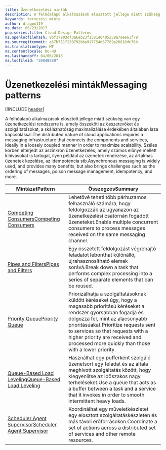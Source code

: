 ```yaml
---
title: Üzenetkezelési minták
description: A felhőalapú alkalmazások elosztott jellege miatt szükség van egy üzenetkezelési rendszerre is, amely összeköti az összetevőket és szolgáltatásokat, a skálázhatóság maximalizálása érdekében általában laza kapcsolással. Széles körben elterjedt az aszinkron üzenetkezelés, amely számos előnye mellett kihívásokat is tartogat, ilyen például az üzenetek rendezése, az ártalmas üzenetek kezelése, az idempotencia stb.
keywords: tervezési minta
author: dragon119
ms.date: 06/23/2017
pnp.series.title: Cloud Design Patterns
ms.openlocfilehash: 8bf37903df3a6eb23f1581e0405358a7aee61f79
ms.sourcegitcommit: e67b751f230792bba917754d67789a20810dc76b
ms.translationtype: MT
ms.contentlocale: hu-HU
ms.lasthandoff: 04/06/2018
ms.locfileid: "30848580"
---
```

# <a name="messaging-patterns"></a><span data-ttu-id="9fdce-105">Üzenetkezelési minták</span><span class="sxs-lookup"><span data-stu-id="9fdce-105">Messaging patterns</span></span>

[!INCLUDE [header](../../_includes/header.md)]

<span data-ttu-id="9fdce-106">A felhőalapú alkalmazások elosztott jellege miatt szükség van egy üzenetkezelési rendszerre is, amely összeköti az összetevőket és szolgáltatásokat, a skálázhatóság maximalizálása érdekében általában laza kapcsolással.</span><span class="sxs-lookup"><span data-stu-id="9fdce-106">The distributed nature of cloud applications requires a messaging infrastructure that connects the components and services, ideally in a loosely coupled manner in order to maximize scalability.</span></span> <span data-ttu-id="9fdce-107">Széles körben elterjedt az aszinkron üzenetkezelés, amely számos előnye mellett kihívásokat is tartogat, ilyen például az üzenetek rendezése, az ártalmas üzenetek kezelése, az idempotencia stb.</span><span class="sxs-lookup"><span data-stu-id="9fdce-107">Asynchronous messaging is widely used, and provides many benefits, but also brings challenges such as the ordering of messages, poison message management, idempotency, and more.</span></span>


|                            <span data-ttu-id="9fdce-108">Mintázat</span><span class="sxs-lookup"><span data-stu-id="9fdce-108">Pattern</span></span>                             |                                                                        <span data-ttu-id="9fdce-109">Összegzés</span><span class="sxs-lookup"><span data-stu-id="9fdce-109">Summary</span></span>                                                                         |
|----------------------------------------------------------------|--------------------------------------------------------------------------------------------------------------------------------------------------------|
|        [<span data-ttu-id="9fdce-110">Competing Consumers</span><span class="sxs-lookup"><span data-stu-id="9fdce-110">Competing Consumers</span></span>](../competing-consumers.md)        |                            <span data-ttu-id="9fdce-111">Lehetővé teheti több párhuzamos felhasználó számára, hogy feldolgozzák az ugyanazon az üzenetkezelési csatornán fogadott üzeneteket.</span><span class="sxs-lookup"><span data-stu-id="9fdce-111">Enable multiple concurrent consumers to process messages received on the same messaging channel.</span></span>                            |
|          [<span data-ttu-id="9fdce-112">Pipes and Filters</span><span class="sxs-lookup"><span data-stu-id="9fdce-112">Pipes and Filters</span></span>](../pipes-and-filters.md)          |                       <span data-ttu-id="9fdce-113">Egy összetett feldolgozást végrehajtó feladatot lebonthat különálló, újrahasznosítható elemek sorává.</span><span class="sxs-lookup"><span data-stu-id="9fdce-113">Break down a task that performs complex processing into a series of separate elements that can be reused.</span></span>                        |
|             [<span data-ttu-id="9fdce-114">Priority Queue</span><span class="sxs-lookup"><span data-stu-id="9fdce-114">Priority Queue</span></span>](../priority-queue.md)             | <span data-ttu-id="9fdce-115">Priorizálhatja a szolgáltatásoknak küldött kéréseket úgy, hogy a magasabb prioritású kéréseket a rendszer gyorsabban fogadja és dolgozza fel, mint az alacsonyabb prioritásúakat.</span><span class="sxs-lookup"><span data-stu-id="9fdce-115">Prioritize requests sent to services so that requests with a higher priority are received and processed more quickly than those with a lower priority.</span></span> |
|  [<span data-ttu-id="9fdce-116">Queue-Based Load Leveling</span><span class="sxs-lookup"><span data-stu-id="9fdce-116">Queue-Based Load Leveling</span></span>](../queue-based-load-leveling.md)  |              <span data-ttu-id="9fdce-117">Használhat egy pufferként szolgáló üzenetsort egy feladat és az általa meghívott szolgáltatás között, hogy kiegyenlítse az időszakos nagy terheléseket.</span><span class="sxs-lookup"><span data-stu-id="9fdce-117">Use a queue that acts as a buffer between a task and a service that it invokes in order to smooth intermittent heavy loads.</span></span>               |
| [<span data-ttu-id="9fdce-118">Scheduler Agent Supervisor</span><span class="sxs-lookup"><span data-stu-id="9fdce-118">Scheduler Agent Supervisor</span></span>](../scheduler-agent-supervisor.md) |                              <span data-ttu-id="9fdce-119">Koordinálhat egy műveletkészletet egy elosztott szolgáltatáskészleten és más távoli erőforrásokon.</span><span class="sxs-lookup"><span data-stu-id="9fdce-119">Coordinate a set of actions across a distributed set of services and other remote resources.</span></span>                              |

